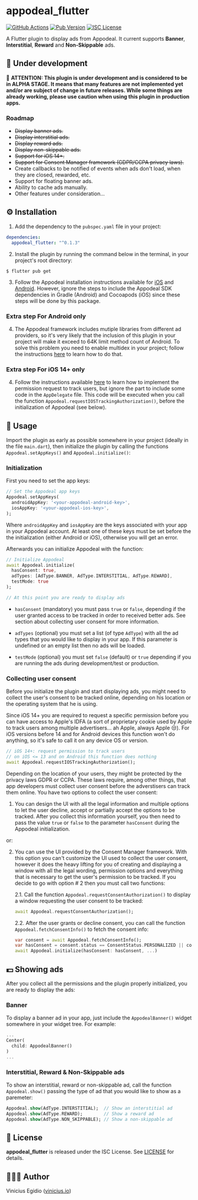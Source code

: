 # appodeal_flutter

[![GitHub Actions](https://img.shields.io/github/workflow/status/vegidio-flutter/appodeal/build)](https://github.com/vegidio-flutter/appodeal/actions)
[![Pub Version](https://img.shields.io/pub/v/appodeal_flutter?color=blue)](https://pub.dev/packages/appodeal_flutter)
[![ISC License](https://img.shields.io/npm/l/vimdb?color=important)](LICENSE)

A Flutter plugin to display ads from Appodeal. It current supports __Banner__, __Interstitial__, __Reward__ and __Non-Skippable__ ads.

## 🚧 Under development

🔴 **ATTENTION: This plugin is under development and is considered to be in ALPHA STAGE. It means that many features are not implemented yet and/or are subject of change in future releases. While some things are already working, please use caution when using this plugin in production apps.**

### Roadmap

- ~~Display banner ads.~~
- ~~Display interstitial ads.~~
- ~~Display reward ads.~~
- ~~Display non-skippable ads.~~
- ~~Support for iOS 14+.~~
- ~~Support for Consent Manager framework (GDPR/CCPA privacy laws).~~
- Create callbacks to be notified of events when ads don't load, when they are closed, rewarded, etc.
- Support for floating banner ads.
- Ability to cache ads manually.
- Other features under consideration...

## ⚙️ Installation

1. Add the dependency to the `pubspec.yaml` file in your project:

```yaml
dependencies:
  appodeal_flutter: "^0.1.3"
```

2. Install the plugin by running the command below in the terminal, in your project's root directory:

```
$ flutter pub get
```

3. Follow the Appodeal installation instructions available for [iOS](https://wiki.appodeal.com/en/ios/2-7-3-beta-ios-sdk-integration-guide) and [Android](https://wiki.appodeal.com/en/android/2-7-3-beta-android-sdk-integration-guide). However, ignore the steps to include the Appodeal SDK dependencies in Gradle (Android) and Cocoapods (iOS) since these steps will be done by this package.

### Extra step For Android only

4. The Appodeal framework includes mutiple libraries from different ad providers, so it's very likely that the inclusion of this plugin in your project will make it exceed to 64K limit method count of Android. To solve this problem you need to enable multidex in your project; follow the instructions [here](https://developer.android.com/studio/build/multidex) to learn how to do that.

### Extra step For iOS 14+ only

4. Follow the instructions available [here](https://wiki.appodeal.com/en/ios/2-7-3-beta-ios-sdk-integration-guide/ios-14+-support) to learn how to implement the permission request to track users, but ignore the part to include some code in the `AppDelegate` file. This code will be executed when you call the function `Appodeal.requestIOSTrackingAuthorization()`, before the initialization of Appodeal (see below).

## 📱 Usage

Import the plugin as early as possible somewhere in your project (ideally in the file `main.dart`), then initialize the plugin by calling the functions `Appodeal.setAppKeys()` and `Appodeal.initialize()`:

### Initialization

First you need to set the app keys:

```dart
// Set the Appodeal app keys
Appodeal.setAppKeys(
  androidAppKey: '<your-appodeal-android-key>',
  iosAppKey: '<your-appodeal-ios-key>',
);
```

Where `androidAppKey` and `iosAppKey` are the keys associated with your app in your Appodeal account. At least one of these keys must be set before the the initialization (either Android or iOS), otherwise you will get an error.

Afterwards you can initialize Appodeal with the function:

```dart
// Initialize Appodeal
await Appodeal.initialize(
  hasConsent: true,
  adTypes: [AdType.BANNER, AdType.INTERSTITIAL, AdType.REWARD],
  testMode: true
);

// At this point you are ready to display ads
```
* `hasConsent` (mandatory) you must pass `true` or `false`, depending if the user granted access to be tracked in order to received better ads. See section about collecting user consent for more information.

* `adTypes` (optional) you must set a list (of type `AdType`) with all the ad types that you would like to display in your app. If this parameter is undefined or an empty list then no ads will be loaded.

* `testMode` (optional) you must set `false` (default) or `true` depending if you are running the ads during development/test or production.

### Collecting user consent

Before you initialize the plugin and start displaying ads, you might need to collect the user's consent to be tracked online, depending on his location or the operating system that he is using.

Since iOS 14+ you are required to request a specific permission before you can have access to Apple's IDFA (a sort of proprietary cookie used by Apple to track users among multiple advertisers... ah Apple, always Apple 😒). For iOS versions before 14 and for Android devices this function won't do anything, so it's safe to call it on any device OS or version.

```dart
// iOS 14+: request permission to track users
// on iOS <= 13 and on Android this function does nothing
await Appodeal.requestIOSTrackingAuthorization();
```

Depending on the location of your users, they might be protected by the privacy laws GDPR or CCPA. These laws require, among other things, that app developers must collect user consent before the adverstisers can track them online. You have two options to collect the user consent:

1. You can design the UI with all the legal information and multiple options to let the user decline, accept or partially accept the options to be tracked. After you collect this information yourself, you then need to pass the value `true` or `false` to the parameter `hasConsent` during the Appodeal initialization.

or:

2. You can use the UI provided by the Consent Manager framework. With this option you can't customize the UI used to collect the user consent, however it does the heavy lifting for you of creating and displaying a window with all the legal wording, permission options and everything that is necessary to get the user's permission to be tracked. If you decide to go with option # 2 then you must call two functions:

    2.1. Call the function `Appodeal.requestConsentAuthorization()` to display a window requesting the user consent to be tracked:
    ```dart
    await Appodeal.requestConsentAuthorization();
    ```

    2.2. After the user grants or decline consent, you can call the function `Appodeal.fetchConsentInfo()` to fetch the consent info:
    ```dart
    var consent = await Appodeal.fetchConsentInfo();
    var hasConsent = consent.status == ConsentStatus.PERSONALIZED || consent.status == ConsentStatus.PARTLY_PERSONALIZED;
    await Appodeal.initialize(hasConsent: hasConsent, ...)
    ```

## 💵 Showing ads

After you collect all the permissions and the plugin properly initialized, you are ready to display the ads:

### Banner

To display a banner ad in your app, just include the `AppodealBanner()` widget somewhere in your widget tree. For example:

```dart
...
Center(
  child: AppodealBanner()
)
...
```

### Interstitial, Reward & Non-Skippable ads

To show an interstitial, reward or non-skippable ad, call the function `Appodeal.show()` passing the type of ad that you would like to show as a paremeter:

```dart
Appodeal.show(AdType.INTERSTITIAL);  // Show an interstitial ad
Appodeal.show(AdType.REWARD);        // Show a reward ad
Appodeal.show(AdType.NON_SKIPPABLE); // Show a non-skippable ad
```

## 📝 License

**appodeal_flutter** is released under the ISC License. See [LICENSE](LICENSE) for details.

## 👨🏾‍💻 Author

Vinicius Egidio ([vinicius.io](https://vinicius.io))